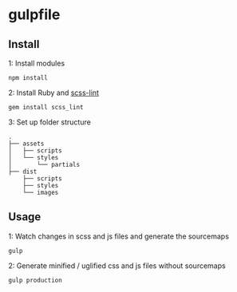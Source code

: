 # gulpfile

## Install

1: Install modules

```shell
npm install
```

2: Install Ruby and [scss-lint](https://github.com/brigade/scss-lint)

```shell
gem install scss_lint
```

3: Set up folder structure

```
.
├── assets
│   ├── scripts
│   └── styles
│       └── partials
├── dist
    ├── scripts
    ├── styles
    └── images
```

## Usage

1: Watch changes in scss and js files and generate the sourcemaps

```shell
gulp
```

2: Generate minified / uglified css and js files without sourcemaps

```shell
gulp production
```